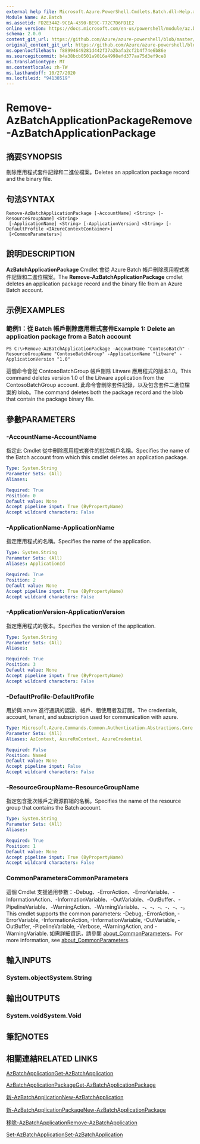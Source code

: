 ```yaml
---
external help file: Microsoft.Azure.PowerShell.Cmdlets.Batch.dll-Help.xml
Module Name: Az.Batch
ms.assetid: FD2E3442-9CEA-4390-BE9C-772C7D6FD1E2
online version: https://docs.microsoft.com/en-us/powershell/module/az.batch/remove-azbatchapplicationpackage
schema: 2.0.0
content_git_url: https://github.com/Azure/azure-powershell/blob/master/src/Batch/Batch/help/Remove-AzBatchApplicationPackage.md
original_content_git_url: https://github.com/Azure/azure-powershell/blob/master/src/Batch/Batch/help/Remove-AzBatchApplicationPackage.md
ms.openlocfilehash: f88994649281d442f37a2bafa2cf2b4f74e6b86e
ms.sourcegitcommit: b4a38bcb0501a9016a4998efd377aa75d3ef9ce8
ms.translationtype: MT
ms.contentlocale: zh-TW
ms.lasthandoff: 10/27/2020
ms.locfileid: "94138519"
---
```

# <span data-ttu-id="080fd-101">Remove-AzBatchApplicationPackage</span><span class="sxs-lookup"><span data-stu-id="080fd-101">Remove-AzBatchApplicationPackage</span></span>

## <span data-ttu-id="080fd-102">摘要</span><span class="sxs-lookup"><span data-stu-id="080fd-102">SYNOPSIS</span></span>
<span data-ttu-id="080fd-103">刪除應用程式套件記錄和二進位檔案。</span><span class="sxs-lookup"><span data-stu-id="080fd-103">Deletes an application package record and the binary file.</span></span>

## <span data-ttu-id="080fd-104">句法</span><span class="sxs-lookup"><span data-stu-id="080fd-104">SYNTAX</span></span>

```
Remove-AzBatchApplicationPackage [-AccountName] <String> [-ResourceGroupName] <String>
 [-ApplicationName] <String> [-ApplicationVersion] <String> [-DefaultProfile <IAzureContextContainer>]
 [<CommonParameters>]
```

## <span data-ttu-id="080fd-105">說明</span><span class="sxs-lookup"><span data-stu-id="080fd-105">DESCRIPTION</span></span>
<span data-ttu-id="080fd-106">**AzBatchApplicationPackage** Cmdlet 會從 Azure Batch 帳戶刪除應用程式套件記錄和二進位檔案。</span><span class="sxs-lookup"><span data-stu-id="080fd-106">The **Remove-AzBatchApplicationPackage** cmdlet deletes an application package record and the binary file from an Azure Batch account.</span></span>

## <span data-ttu-id="080fd-107">示例</span><span class="sxs-lookup"><span data-stu-id="080fd-107">EXAMPLES</span></span>

### <span data-ttu-id="080fd-108">範例1：從 Batch 帳戶刪除應用程式套件</span><span class="sxs-lookup"><span data-stu-id="080fd-108">Example 1: Delete an application package from a Batch account</span></span>
```
PS C:\>Remove-AzBatchApplicationPackage -AccountName "ContosoBatch" -ResourceGroupName "ContosoBatchGroup" -ApplicationName "litware" -ApplicationVersion "1.0"
```

<span data-ttu-id="080fd-109">這個命令會從 ContosoBatchGroup 帳戶刪除 Litware 應用程式的版本1.0。</span><span class="sxs-lookup"><span data-stu-id="080fd-109">This command deletes version 1.0 of the Litware application from the ContosoBatchGroup account.</span></span>
<span data-ttu-id="080fd-110">此命令會刪除套件記錄，以及包含套件二進位檔案的 blob。</span><span class="sxs-lookup"><span data-stu-id="080fd-110">The command deletes both the package record and the blob that contain the package binary file.</span></span>

## <span data-ttu-id="080fd-111">參數</span><span class="sxs-lookup"><span data-stu-id="080fd-111">PARAMETERS</span></span>

### <span data-ttu-id="080fd-112">-AccountName</span><span class="sxs-lookup"><span data-stu-id="080fd-112">-AccountName</span></span>
<span data-ttu-id="080fd-113">指定此 Cmdlet 從中刪除應用程式套件的批次帳戶名稱。</span><span class="sxs-lookup"><span data-stu-id="080fd-113">Specifies the name of the Batch account from which this cmdlet deletes an application package.</span></span>

```yaml
Type: System.String
Parameter Sets: (All)
Aliases:

Required: True
Position: 0
Default value: None
Accept pipeline input: True (ByPropertyName)
Accept wildcard characters: False
```

### <span data-ttu-id="080fd-114">-ApplicationName</span><span class="sxs-lookup"><span data-stu-id="080fd-114">-ApplicationName</span></span>
<span data-ttu-id="080fd-115">指定應用程式的名稱。</span><span class="sxs-lookup"><span data-stu-id="080fd-115">Specifies the name of the application.</span></span>

```yaml
Type: System.String
Parameter Sets: (All)
Aliases: ApplicationId

Required: True
Position: 2
Default value: None
Accept pipeline input: True (ByPropertyName)
Accept wildcard characters: False
```

### <span data-ttu-id="080fd-116">-ApplicationVersion</span><span class="sxs-lookup"><span data-stu-id="080fd-116">-ApplicationVersion</span></span>
<span data-ttu-id="080fd-117">指定應用程式的版本。</span><span class="sxs-lookup"><span data-stu-id="080fd-117">Specifies the version of the application.</span></span>

```yaml
Type: System.String
Parameter Sets: (All)
Aliases:

Required: True
Position: 3
Default value: None
Accept pipeline input: True (ByPropertyName)
Accept wildcard characters: False
```

### <span data-ttu-id="080fd-118">-DefaultProfile</span><span class="sxs-lookup"><span data-stu-id="080fd-118">-DefaultProfile</span></span>
<span data-ttu-id="080fd-119">用於與 azure 進行通訊的認證、帳戶、租使用者及訂閱。</span><span class="sxs-lookup"><span data-stu-id="080fd-119">The credentials, account, tenant, and subscription used for communication with azure.</span></span>

```yaml
Type: Microsoft.Azure.Commands.Common.Authentication.Abstractions.Core.IAzureContextContainer
Parameter Sets: (All)
Aliases: AzContext, AzureRmContext, AzureCredential

Required: False
Position: Named
Default value: None
Accept pipeline input: False
Accept wildcard characters: False
```

### <span data-ttu-id="080fd-120">-ResourceGroupName</span><span class="sxs-lookup"><span data-stu-id="080fd-120">-ResourceGroupName</span></span>
<span data-ttu-id="080fd-121">指定包含批次帳戶之資源群組的名稱。</span><span class="sxs-lookup"><span data-stu-id="080fd-121">Specifies the name of the resource group that contains the Batch account.</span></span>

```yaml
Type: System.String
Parameter Sets: (All)
Aliases:

Required: True
Position: 1
Default value: None
Accept pipeline input: True (ByPropertyName)
Accept wildcard characters: False
```

### <span data-ttu-id="080fd-122">CommonParameters</span><span class="sxs-lookup"><span data-stu-id="080fd-122">CommonParameters</span></span>
<span data-ttu-id="080fd-123">這個 Cmdlet 支援通用參數：-Debug、-ErrorAction、-ErrorVariable、-InformationAction、-InformationVariable、-OutVariable、-OutBuffer、-PipelineVariable、-WarningAction、-WarningVariable、-、-、-、-、-、-。</span><span class="sxs-lookup"><span data-stu-id="080fd-123">This cmdlet supports the common parameters: -Debug, -ErrorAction, -ErrorVariable, -InformationAction, -InformationVariable, -OutVariable, -OutBuffer, -PipelineVariable, -Verbose, -WarningAction, and -WarningVariable.</span></span> <span data-ttu-id="080fd-124">如需詳細資訊，請參閱 [about_CommonParameters](http://go.microsoft.com/fwlink/?LinkID=113216)。</span><span class="sxs-lookup"><span data-stu-id="080fd-124">For more information, see [about_CommonParameters](http://go.microsoft.com/fwlink/?LinkID=113216).</span></span>

## <span data-ttu-id="080fd-125">輸入</span><span class="sxs-lookup"><span data-stu-id="080fd-125">INPUTS</span></span>

### <span data-ttu-id="080fd-126">System.object</span><span class="sxs-lookup"><span data-stu-id="080fd-126">System.String</span></span>

## <span data-ttu-id="080fd-127">輸出</span><span class="sxs-lookup"><span data-stu-id="080fd-127">OUTPUTS</span></span>

### <span data-ttu-id="080fd-128">System.void</span><span class="sxs-lookup"><span data-stu-id="080fd-128">System.Void</span></span>

## <span data-ttu-id="080fd-129">筆記</span><span class="sxs-lookup"><span data-stu-id="080fd-129">NOTES</span></span>

## <span data-ttu-id="080fd-130">相關連結</span><span class="sxs-lookup"><span data-stu-id="080fd-130">RELATED LINKS</span></span>

[<span data-ttu-id="080fd-131">AzBatchApplication</span><span class="sxs-lookup"><span data-stu-id="080fd-131">Get-AzBatchApplication</span></span>](./Get-AzBatchApplication.md)

[<span data-ttu-id="080fd-132">AzBatchApplicationPackage</span><span class="sxs-lookup"><span data-stu-id="080fd-132">Get-AzBatchApplicationPackage</span></span>](./Get-AzBatchApplicationPackage.md)

[<span data-ttu-id="080fd-133">新-AzBatchApplication</span><span class="sxs-lookup"><span data-stu-id="080fd-133">New-AzBatchApplication</span></span>](./New-AzBatchApplication.md)

[<span data-ttu-id="080fd-134">新-AzBatchApplicationPackage</span><span class="sxs-lookup"><span data-stu-id="080fd-134">New-AzBatchApplicationPackage</span></span>](./New-AzBatchApplicationPackage.md)

[<span data-ttu-id="080fd-135">移除-AzBatchApplication</span><span class="sxs-lookup"><span data-stu-id="080fd-135">Remove-AzBatchApplication</span></span>](./Remove-AzBatchApplication.md)

[<span data-ttu-id="080fd-136">Set-AzBatchApplication</span><span class="sxs-lookup"><span data-stu-id="080fd-136">Set-AzBatchApplication</span></span>](./Set-AzBatchApplication.md)



